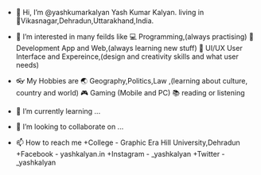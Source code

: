 - 👋 
     Hi, I’m @yashkumarkalyan Yash Kumar Kalyan.
     living in 🚵‍Vikasnagar,Dehradun,Uttarakhand,India.
     
- 👀 
     I’m interested in many feilds like 
     💻  Programming,(always practising)
     👷‍ Development App and Web,(always learning new stuff)
     🎢  UI/UX User Interface and Expereince,(design and creativity skills and what user needs)
     
- 👓
     My Hobbies are
     🌏  Geography,Politics,Law ,(learning about culture, country and world)
     🎮  Gaming (Mobile and PC)
     📚  reading or listening
     
- 🌱 I’m currently learning ...
- 💞️ I’m looking to collaborate on ...
- 📫 How to reach me 
+College   - Graphic Era Hill University,Dehradun
+Facebook  - yashkalyan.in
+Instagram - _yashkalyan
+Twitter   - _yashkalyan



<!---
yashkumarkalyan/yashkumarkalyan is a ✨ special ✨ repository because its `README.md` (this file) appears on your GitHub profile.
You can click the Preview link to take a look at your changes.
--->
